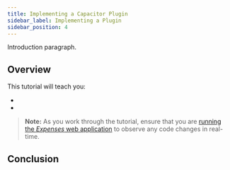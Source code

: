 ```yaml
---
title: Implementing a Capacitor Plugin
sidebar_label: Implementing a Plugin
sidebar_position: 4
---
```


Introduction paragraph.

## Overview

This tutorial will teach you:

- 
- 

> **Note:** As you work through the tutorial, ensure that you are [running the _Expenses_ web application](./overview#running-the-expenses-web-application) to observe any code changes in real-time.

## Conclusion